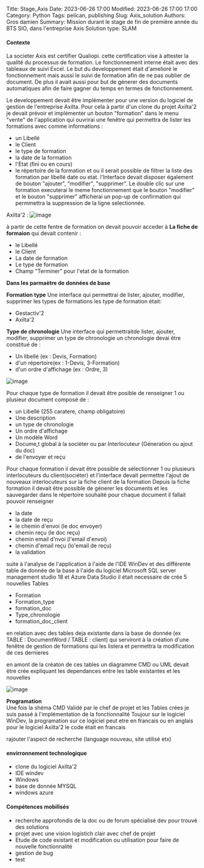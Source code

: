 Title: Stage_Axis
Date: 2023-06-26 17:00
Modified: 2023-06-26 17:00 17:00
Category: Python
Tags: pelican, publishing
Slug: Axis_solution
Authors: Gros damien
Summary: Mission durant le stage de fin de première année du BTS SIO, dans l'entreprise Axis Solution
type: SLAM

#### Contexte 
La societer Axis est certifier Qualiopi. cette certification vise à attester la qualité du processus de formation. Le fonctionnement interne était avec des tableaux de suivi 
Excel. Le but du developpement était d'amelioré le fonctionnement mais aussi le suivi de formation afin de ne pas oublier de document. De plus il avait aussi pour but de 
génerer des documents automatiques afin de faire gagner du temps en termes de fonctionnement.

Le developpement devait être implémenter pour une version du logiciel de gestion de l'entreprise Axilta. Pour cela à partir d'un clone du projet Axilta'2 je devait prévoir
et implémenter un bouton "formation" dans le menu "vente" de l'application qui ouvrirai une fenêtre qui permettra de lister les formations avec comme informations :
- un Libellé
- le Client
- le type de formation
- la date de la formation
- l'Etat (fini ou en cours)
- le répertoire de la formation
et ou il serait possible de filtrer la liste des formation par libellé date ou etat.
l'Interface devait disposer également de bouton "ajouter", "modifier", "supprimer". Le double clic sur une formation executerai le meme fonctionnement que le bouton "modifier"
et le bouton "supprimer" afficherai un pop-up de confirmation qui permmettra la suppression de la ligne selectionnée.

Axilta'2 :
![image](./theme/images/stage_axis/Axilta2_menu.PNG)

à partir de cette fentre de formation on devait pouvoir acceder à 
**La fiche de formaion**
qui devait contenir :
- le Libellé 
- le Client
- La date de formation 
- Le type de formation
- Champ "Terminer" pour l'etat de la formation

**Dans les parmaètre de données de base** 

**Formation type**
Une interface qui permettrai de lister, ajouter, modifier, supprimer les types de formations
les type de formation était:
- Gestactiv'2
- Axilta'2

**Type de chronologie**
Une interface qui permettraitde lister, ajouter, modifier, supprimer un type de chronologie
un chronologie devai être constitué de :
- Un libellé (ex : Devis, Formation)
- d'un répertoire(ex : 1-Devis, 3-Formation)
- d'un ordre d'affichage (ex : Ordre, 3)

![image](./theme/images/stage_axis/ex_type_chrono.jpg)

Pour chaque type de formation il devait être posible de renseigner 1 ou plusieur document composé de :
- un Libellé (255 caratere, champ obligatoire)
- Une description
- un type de chronologie
- Un ordre d'affichage
- Un modèle Word
- Docume,t global à la socièter ou par Interlocuteur (Géneration ou ajout du doc)
- de l'envoyer et reçu

Pour chaque formation il devait être possible de sélectionner 1 ou plusieurs interlocuteurs du client(sociéter) et l'interface devait permettre l'ajout de nouveaux 
interlocuteurs sur la fiche client de la formation
Depuis la fiche formation il devait être possible de génerer les documents et les sauvegarder dans le répertoire souhaité
pour chaque document il fallait pouvoir renseigner 
- la date
- la date de reçu
- le chemin d'envoi (le doc envoyer)
- chemin reçu (le doc reçu)
- chemin email d'nvoi (l'email d'envoi)
- chemin d'email reçu (lo'email de reçu)
- la validation

suite à l'analyse de l'application à l'aide de l'IDE WinDev et des différente table de donnée de la base à l'aide 
du logiciel Microsoft SQL server management studio 18 et Azure Data Studio
il était necessaire de crée 5 nouvelles Tables
- Formation
- Formation_type
- formation_doc
- Type_chronologie
- formation_doc_client

en relation avec des tables deja existante dans la base de donnée (ex TABLE : DocumentWord / TABLE : client)
qui serviront à la création d'une fenêtre de gestion de formations qui les listera et permettra la modification de 
ces dernieres

en amont de la créaton de ces tables un diagramme CMD ou UML devait être crée expliquant les dependances entre les
table existantes et les nouvelles 

![image](./theme/images/stage_axis/shema_dependances.PNG)

**Programation**  
Une fois la shéma CMD Validé par le chef de projet et les Tables crées je suis passé à l'implémentation de la fonctionnalité 
Toujour sur le logiciel WinDev, la programation sur ce logiciel peut etre en francais ou en anglais 
pour le logiciel Axilta'2 le code était en francais  

rajouter l'aspect de recherche (language nouveau, site utilisé etx)





#### envirronnement technologique
- clone du logiciel Axilta'2
- IDE windev
- Windows
- base de donnée MYSQL
- windows azure

#### Compétences mobilisés
- recherche approfondis de la doc ou de forum spécialisé dev pour trouvé des solutions 
- projet avec une vision logistich clair avec chef de projet
- Etude de code existant et modification ou utilisation pour faire de nouvelle fonctionnalité
- gestion de bug
- test
